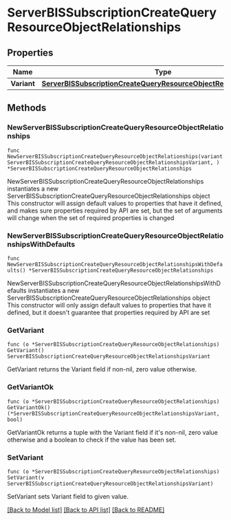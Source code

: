 # ServerBISSubscriptionCreateQueryResourceObjectRelationships

## Properties

Name | Type | Description | Notes
------------ | ------------- | ------------- | -------------
**Variant** | [**ServerBISSubscriptionCreateQueryResourceObjectRelationshipsVariant**](ServerBISSubscriptionCreateQueryResourceObjectRelationshipsVariant.md) |  | 

## Methods

### NewServerBISSubscriptionCreateQueryResourceObjectRelationships

`func NewServerBISSubscriptionCreateQueryResourceObjectRelationships(variant ServerBISSubscriptionCreateQueryResourceObjectRelationshipsVariant, ) *ServerBISSubscriptionCreateQueryResourceObjectRelationships`

NewServerBISSubscriptionCreateQueryResourceObjectRelationships instantiates a new ServerBISSubscriptionCreateQueryResourceObjectRelationships object
This constructor will assign default values to properties that have it defined,
and makes sure properties required by API are set, but the set of arguments
will change when the set of required properties is changed

### NewServerBISSubscriptionCreateQueryResourceObjectRelationshipsWithDefaults

`func NewServerBISSubscriptionCreateQueryResourceObjectRelationshipsWithDefaults() *ServerBISSubscriptionCreateQueryResourceObjectRelationships`

NewServerBISSubscriptionCreateQueryResourceObjectRelationshipsWithDefaults instantiates a new ServerBISSubscriptionCreateQueryResourceObjectRelationships object
This constructor will only assign default values to properties that have it defined,
but it doesn't guarantee that properties required by API are set

### GetVariant

`func (o *ServerBISSubscriptionCreateQueryResourceObjectRelationships) GetVariant() ServerBISSubscriptionCreateQueryResourceObjectRelationshipsVariant`

GetVariant returns the Variant field if non-nil, zero value otherwise.

### GetVariantOk

`func (o *ServerBISSubscriptionCreateQueryResourceObjectRelationships) GetVariantOk() (*ServerBISSubscriptionCreateQueryResourceObjectRelationshipsVariant, bool)`

GetVariantOk returns a tuple with the Variant field if it's non-nil, zero value otherwise
and a boolean to check if the value has been set.

### SetVariant

`func (o *ServerBISSubscriptionCreateQueryResourceObjectRelationships) SetVariant(v ServerBISSubscriptionCreateQueryResourceObjectRelationshipsVariant)`

SetVariant sets Variant field to given value.



[[Back to Model list]](../README.md#documentation-for-models) [[Back to API list]](../README.md#documentation-for-api-endpoints) [[Back to README]](../README.md)



